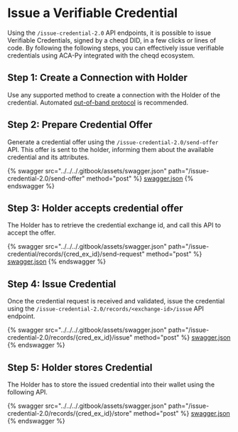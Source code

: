 # Issue a Verifiable Credential

Using the `/issue-credential-2.0` API endpoints, it is possible to issue Verifiable Credentials, signed by a cheqd DID, in a few clicks or lines of code. By following the following steps, you can effectively issue verifiable credentials using ACA-Py integrated with the cheqd ecosystem.

## Step 1: Create a Connection with Holder

Use any supported method to create a connection with the Holder of the credential. Automated [out-of-band protocol](https://identity.foundation/didcomm-messaging/spec/#out-of-band-messages) is recommended.

## Step 2: Prepare Credential Offer

Generate a credential offer using the `/issue-credential-2.0/send-offer` API. This offer is sent to the holder, informing them about the available credential and its attributes.

{% swagger src="../../../.gitbook/assets/swagger.json" path="/issue-credential-2.0/send-offer" method="post" %}
[swagger.json](../../../.gitbook/assets/swagger.json)
{% endswagger %}

## Step 3: Holder accepts credential offer

The Holder has to retrieve the credential exchange id, and call this API to accept the offer.

{% swagger src="../../../.gitbook/assets/swagger.json" path="/issue-credential/records/{cred_ex_id}/send-request" method="post" %}
[swagger.json](../../../.gitbook/assets/swagger.json)
{% endswagger %}

## Step 4: Issue Credential

Once the credential request is received and validated, issue the credential using the `/issue-credential-2.0/records/<exchange-id>/issue` API endpoint.

{% swagger src="../../../.gitbook/assets/swagger.json" path="/issue-credential-2.0/records/{cred_ex_id}/issue" method="post" %}
[swagger.json](../../../.gitbook/assets/swagger.json)
{% endswagger %}

## Step 5: Holder stores Credential

The Holder has to store the issued credential into their wallet using the following API.

{% swagger src="../../../.gitbook/assets/swagger.json" path="/issue-credential-2.0/records/{cred_ex_id}/store" method="post" %}
[swagger.json](../../../.gitbook/assets/swagger.json)
{% endswagger %}



